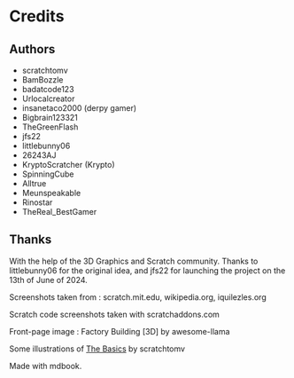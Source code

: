# Credits
## Authors
- scratchtomv
- BamBozzle
- badatcode123
- Urlocalcreator
- insanetaco2000 (derpy gamer)
- Bigbrain123321
- TheGreenFlash
- jfs22
- littlebunny06
- 26243AJ
- KryptoScratcher (Krypto)
- SpinningCube
- Alltrue
- Meunspeakable
- Rinostar
- TheReal_BestGamer

## Thanks

With the help of the 3D Graphics and Scratch community. Thanks to littlebunny06 for the original idea, and jfs22 for launching the project on the 13th of June of 2024\.

Screenshots taken from : scratch.mit.edu, wikipedia.org, iquilezles.org

Scratch code screenshots taken with scratchaddons.com

Front-page image : Factory Building \[3D\] by awesome-llama

Some illustrations of [The Basics](#the-basics) by scratchtomv

Made with mdbook.